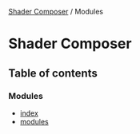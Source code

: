 [Shader Composer](README.md) / Modules

# Shader Composer

## Table of contents

### Modules

- [index](modules/index.md)
- [modules](modules/modules.md)
